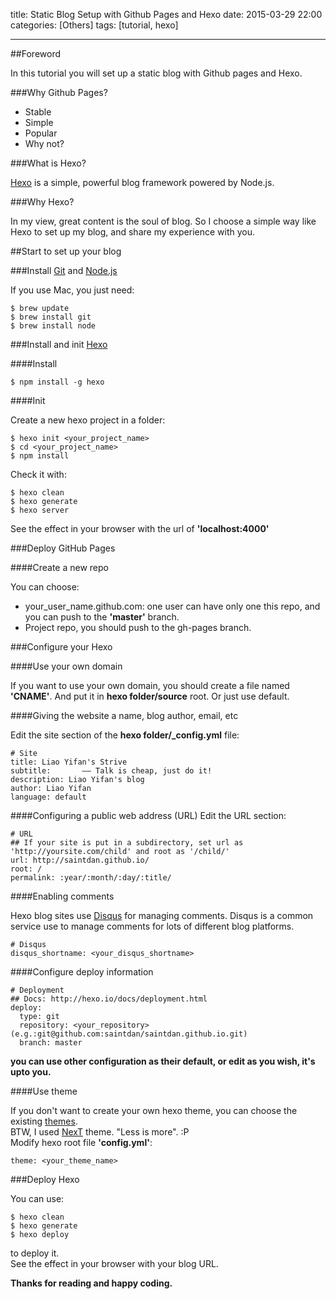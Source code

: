 title: Static Blog Setup with Github Pages and Hexo
date: 2015-03-29 22:00
categories: [Others]
tags: [tutorial, hexo]

---
##Foreword

In this tutorial you will set up a static blog with Github pages and Hexo.

###Why Github Pages?

- Stable
- Simple
- Popular
- Why not?

###What is Hexo?

[Hexo](https://github.com/hexojs/hexo) is a simple, powerful blog framework powered by Node.js.

###Why Hexo?

In my view, great content is the soul of blog. So I choose a simple way like Hexo to set up my blog, and share my experience with you.

##Start to set up your blog

###Install [Git](http://git-scm.com/) and [Node.js](https://nodejs.org/)

If you use Mac, you just need:

```
$ brew update  
$ brew install git  
$ brew install node
```

###Install and init [Hexo](https://github.com/hexojs/hexo)

####Install

```
$ npm install -g hexo
```
####Init

Create a new hexo project in a folder:

```
$ hexo init <your_project_name>
$ cd <your_project_name>
$ npm install
```

Check it with:

```
$ hexo clean  
$ hexo generate  
$ hexo server
```

See the effect in your browser with the url of **'localhost:4000'**

<!-- more -->

###Deploy GitHub Pages

####Create a new repo

You can choose:

- your_user_name.github.com: one user can have only one this repo, and you can push to the **'master'** branch.
- Project repo, you should push to the gh-pages branch.

###Configure your Hexo

####Use your own domain

If you want to use your own domain, you should create a file named **'CNAME'**. And put it in **hexo folder/source** root. Or just use default.

####Giving the website a name, blog author, email, etc

Edit the site section of the **hexo folder/_config.yml** file:

```
# Site
title: Liao Yifan's Strive
subtitle:       —— Talk is cheap, just do it!
description: Liao Yifan's blog
author: Liao Yifan
language: default
```
####Configuring a public web address (URL)
Edit the URL section:

```
# URL
## If your site is put in a subdirectory, set url as 'http://yoursite.com/child' and root as '/child/'
url: http://saintdan.github.io/
root: /
permalink: :year/:month/:day/:title/
```

####Enabling comments

Hexo blog sites use [Disqus](https://disqus.com/) for managing comments. Disqus is a common service use to manage comments for lots of different blog platforms.

```
# Disqus
disqus_shortname: <your_disqus_shortname>
```

####Configure deploy information

```
# Deployment
## Docs: http://hexo.io/docs/deployment.html
deploy:
  type: git
  repository: <your_repository> (e.g.:git@github.com:saintdan/saintdan.github.io.git)
  branch: master
```

**you can use other configuration as their default, or edit as you wish, it's upto you.**

####Use theme

If you don't want to create your own hexo theme, you can choose the existing [themes](https://github.com/hexojs/hexo/wiki/Themes).  
BTW, I used [NexT](https://github.com/iissnan/hexo-theme-next) theme. "Less is more". :P  
Modify hexo root file **'config.yml'**:

```
theme: <your_theme_name>
```

###Deploy Hexo

You can use:

```
$ hexo clean
$ hexo generate
$ hexo deploy
```

to deploy it.  
See the effect in your browser with your blog URL.  

**Thanks for reading and happy coding.**
